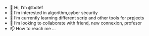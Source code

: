 - 👋 Hi, I’m @botef
- 👀 I’m interested in algorithm,cyber sécurity 
- 🌱 I’m currently learning different scrip and other tools for prpjects 
- 💞️ I’m looking to collaborate with friend, new connexion, profesor
- 📫 How to reach me ...

<!---
botef/botef is a ✨ special ✨ repository because its `README.md` (this file) appears on your GitHub profile.
You can click the Preview link to take a look at your changes.
--->
